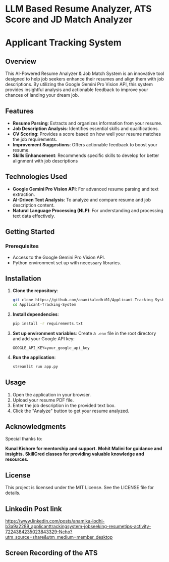 # LLM Based Resume Analyzer, ATS Score and JD Match Analyzer

# Applicant Tracking System 

## Overview
This AI-Powered Resume Analyzer & Job Match System is an innovative tool designed to help job seekers enhance their resumes and align them with job descriptions. By utilizing the Google Gemini Pro Vision API, this system provides insightful analysis and actionable feedback to improve your chances of landing your dream job.

## Features
- **Resume Parsing**: Extracts and organizes information from your resume.
- **Job Description Analysis**: Identifies essential skills and qualifications.
- **CV Scoring**: Provides a score based on how well your resume matches the job requirements.
- **Improvement Suggestions**: Offers actionable feedback to boost your resume.
- **Skills Enhancement**: Recommends specific skills to develop for better alignment with job descriptions
  
## Technologies Used
- **Google Gemini Pro Vision API**: For advanced resume parsing and text extraction.
- **AI-Driven Text Analysis**: To analyze and compare resume and job description content.
- **Natural Language Processing (NLP)**: For understanding and processing text data effectively.
  
## Getting Started
### Prerequisites

- Access to the Google Gemini Pro Vision API.
- Python environment set up with necessary libraries.

## Installation
1. **Clone the repository**:
    ```bash
    git clone https://github.com/anamikalodhi01/Applicant-Tracking-System.git
    cd Applicant-Tracking-System
    ```

2. **Install dependencies**:
    ```bash
    pip install -r requirements.txt
    ```

3. **Set up environment variables**:
    Create a `.env` file in the root directory and add your Google API key:
    ```
    GOOGLE_API_KEY=your_google_api_key
    ```

4. **Run the application**:
    ```bash
    streamlit run app.py
    ```

## Usage
1. Open the application in your browser.
2. Upload your resume PDF file.
3. Enter the job description in the provided text box.
4. Click the "Analyze" button to get your resume analyzed.

## Acknowledgments
Special thanks to:

**Kunal Kishore for mentorship and support.**
**Mohit Malini for guidance and insights.**
**SkillCred classes for providing valuable knowledge and resources.**

## License
This project is licensed under the MIT License. See the LICENSE file for details.

## Linkedin Post link 
https://www.linkedin.com/posts/anamika-lodhi-b3a9a2289_applicanttrackingsystem-jobseeking-resumetips-activity-7224384235023843329-Ncho?utm_source=share&utm_medium=member_desktop

## Screen Recording of the ATS



